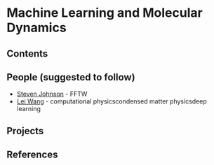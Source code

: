 # Machine Learning and Molecular Dynamics

## Contents

## People (suggested to follow)

- [Steven Johnson](https://scholar.google.com/citations?hl=zh-CN&user=_MHaph0AAAAJ) - FFTW
- [Lei Wang](https://scholar.google.com/citations?hl=zh-CN&user=t4m9TCIAAAAJ) - computational physicscondensed matter physicsdeep learning

## Projects

## References
